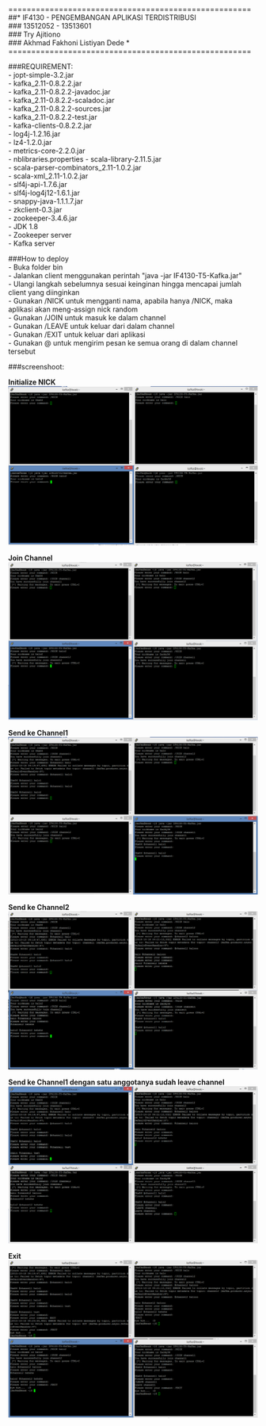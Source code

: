 =====================================================<br>
##*   IF4130 - PENGEMBANGAN APLIKASI TERDISTRIBUSI   *<br>
###*             13512052 - 13513601                 *<br>
###*                Try Ajitiono                     *<br>
###*        Akhmad Fakhoni Listiyan Dede             *<br>
=====================================================<br>

###REQUIREMENT:<br>
    - jopt-simple-3.2.jar <br>
    - kafka_2.11-0.8.2.2.jar <br>
    - kafka_2.11-0.8.2.2-javadoc.jar <br>
    - kafka_2.11-0.8.2.2-scaladoc.jar <br>
    - kafka_2.11-0.8.2.2-sources.jar <br>
    - kafka_2.11-0.8.2.2-test.jar <br>
    - kafka-clients-0.8.2.2.jar <br>
    - log4j-1.2.16.jar <br>
    - lz4-1.2.0.jar <br>
    - metrics-core-2.2.0.jar <br>
    - nblibraries.properties
    - scala-library-2.11.5.jar <br>
    - scala-parser-combinators_2.11-1.0.2.jar <br>
    - scala-xml_2.11-1.0.2.jar <br>
    - slf4j-api-1.7.6.jar <br>
    - slf4j-log4j12-1.6.1.jar <br>
    - snappy-java-1.1.1.7.jar <br>
    - zkclient-0.3.jar <br>
    - zookeeper-3.4.6.jar <br>
    - JDK 1.8<br>
    - Zookeeper server<br>
    - Kafka server<br>
    
###How to deploy<br>
    - Buka folder bin<br>
    - Jalankan client menggunakan perintah "java -jar IF4130-T5-Kafka.jar"<br>
    - Ulangi langkah sebelumnya sesuai keinginan hingga mencapai jumlah client yang diinginkan<br>
    - Gunakan /NICK <nama> untuk mengganti nama, apabila hanya /NICK, maka aplikasi akan
      meng-assign nick random<br>
    - Gunakan /JOIN <channel> untuk masuk ke dalam channel<br>
    - Gunakan /LEAVE <channel> untuk keluar dari dalam channel<br>
    - Gunakan /EXIT untuk keluar dari aplikasi<br>
    - Gunakan @<nama channel> <pesan> untuk mengirim pesan ke semua orang di dalam channel tersebut<br>

###screenshoot: <br>

**Initialize NICK**
![Initialize NICK](screenshoot/nick.png?raw=true "Initialize NICK")

**Join Channel**
![Join Channel](screenshoot/joinchannel.png?raw=true "Join Channel")

**Send ke Channel1**
![Sending message](screenshoot/sendchannel1.png?raw=true "Send Channel1")

**Send ke Channel2**
![Sending message](screenshoot/sendchannel2.png?raw=true "Send Channel2")

**Send ke Channel1 dengan satu anggotanya sudah leave channel**
![Sending message](screenshoot/channel1leavesend.png?raw=true "Send Channel1 sendiri")

**Exit**
![Sending message](screenshoot/exit.png?raw=true "Exit")